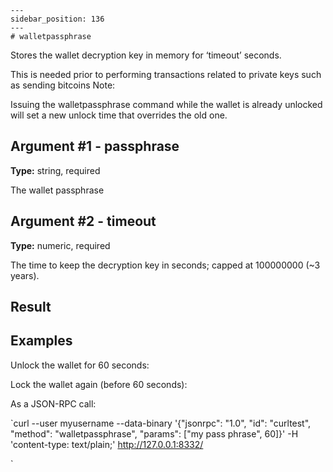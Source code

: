 
    ---
    sidebar_position: 136
    ---
    # walletpassphrase

Stores the wallet decryption key in memory for ‘timeout’ seconds.

This is needed prior to performing transactions related to private keys such as sending bitcoins Note:

Issuing the walletpassphrase command while the wallet is already unlocked will set a new unlock time that overrides the old one.

## Argument #1 - passphrase

**Type:** string, required

The wallet passphrase

## Argument #2 - timeout

**Type:** numeric, required

The time to keep the decryption key in seconds; capped at 100000000 (\~3 years).

## Result

## Examples

Unlock the wallet for 60 seconds:

Lock the wallet again (before 60 seconds):

As a JSON-RPC call:

`curl --user myusername --data-binary '{"jsonrpc": "1.0", "id": "curltest", "method": "walletpassphrase", "params": ["my pass phrase", 60]}' -H 'content-type: text/plain;' http://127.0.0.1:8332/

`